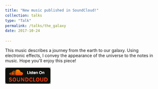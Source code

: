 ```yaml
---
title: "New music published in SoundCloud!"
collection: talks
type: "Talk"
permalink: /talks/the_galaxy
date: 2017-10-24

---
```


This music describes a journey from the earth to our galaxy. Using electronic effects, I convey the appearance of the universe to the notes in music. Hope you'll enjoy this piece!

[![ ](/images/SoundCloud-Badge.png)](https://soundcloud.com/connor0323/the-galaxy)